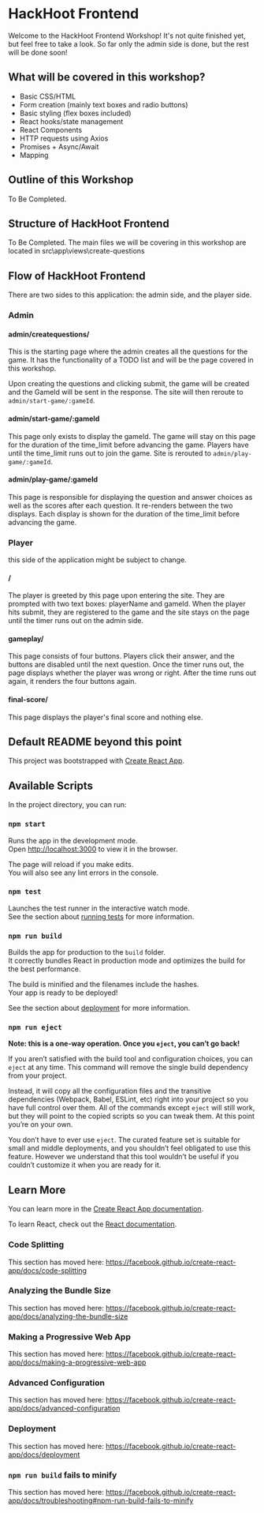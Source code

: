 # HackHoot Frontend
Welcome to the HackHoot Frontend Workshop! It's not quite finished yet, but feel free to take a look. So far only the admin side is done, but the rest will be done soon!

## What will be covered in this workshop?
- Basic CSS/HTML
- Form creation (mainly text boxes and radio buttons)
- Basic styling (flex boxes included)
- React hooks/state management
- React Components
- HTTP requests using Axios
- Promises + Async/Await
- Mapping

## Outline of this Workshop
To Be Completed.

## Structure of HackHoot Frontend
To Be Completed. The main files we will be covering in this workshop are located in src\app\views\create-questions

## Flow of HackHoot Frontend
There are two sides to this application: the admin side, and the player side.

### Admin
#### admin/createquestions/
This is the starting page where the admin creates all the questions for the game. It has the functionality of a TODO list and will be the page covered in this workshop.

Upon creating the questions and clicking submit, the game will be created and the GameId will be sent in the response. The site will then reroute to `admin/start-game/:gameId`.

#### admin/start-game/:gameId
This page only exists to display the gameId. The game will stay on this page for the duration of the time_limit before advancing the game. Players have until the time_limit runs out to join the game. Site is rerouted to `admin/play-game/:gameId`.

#### admin/play-game/:gameId
This page is responsible for displaying the question and answer choices as well as the scores after each question. It re-renders between the two displays. Each display is shown for the duration of the time_limit before advancing the game.

### Player
this side of the application might be subject to change.

#### /
The player is greeted by this page upon entering the site. They are prompted with two text boxes: playerName and gameId. When the player hits submit, they are registered to the game and the site stays on the page until the timer runs out on the admin side.

#### gameplay/
This page consists of four buttons. Players click their answer, and the buttons are disabled until the next question. Once the timer runs out, the page displays whether the player was wrong or right. After the time runs out again, it renders the four buttons again.

#### final-score/
This page displays the player's final score and nothing else.

## Default README beyond this point
This project was bootstrapped with [Create React App](https://github.com/facebook/create-react-app).

## Available Scripts

In the project directory, you can run:

### `npm start`

Runs the app in the development mode.<br>
Open [http://localhost:3000](http://localhost:3000) to view it in the browser.

The page will reload if you make edits.<br>
You will also see any lint errors in the console.

### `npm test`

Launches the test runner in the interactive watch mode.<br>
See the section about [running tests](https://facebook.github.io/create-react-app/docs/running-tests) for more information.

### `npm run build`

Builds the app for production to the `build` folder.<br>
It correctly bundles React in production mode and optimizes the build for the best performance.

The build is minified and the filenames include the hashes.<br>
Your app is ready to be deployed!

See the section about [deployment](https://facebook.github.io/create-react-app/docs/deployment) for more information.

### `npm run eject`

**Note: this is a one-way operation. Once you `eject`, you can’t go back!**

If you aren’t satisfied with the build tool and configuration choices, you can `eject` at any time. This command will remove the single build dependency from your project.

Instead, it will copy all the configuration files and the transitive dependencies (Webpack, Babel, ESLint, etc) right into your project so you have full control over them. All of the commands except `eject` will still work, but they will point to the copied scripts so you can tweak them. At this point you’re on your own.

You don’t have to ever use `eject`. The curated feature set is suitable for small and middle deployments, and you shouldn’t feel obligated to use this feature. However we understand that this tool wouldn’t be useful if you couldn’t customize it when you are ready for it.

## Learn More

You can learn more in the [Create React App documentation](https://facebook.github.io/create-react-app/docs/getting-started).

To learn React, check out the [React documentation](https://reactjs.org/).

### Code Splitting

This section has moved here: https://facebook.github.io/create-react-app/docs/code-splitting

### Analyzing the Bundle Size

This section has moved here: https://facebook.github.io/create-react-app/docs/analyzing-the-bundle-size

### Making a Progressive Web App

This section has moved here: https://facebook.github.io/create-react-app/docs/making-a-progressive-web-app

### Advanced Configuration

This section has moved here: https://facebook.github.io/create-react-app/docs/advanced-configuration

### Deployment

This section has moved here: https://facebook.github.io/create-react-app/docs/deployment

### `npm run build` fails to minify

This section has moved here: https://facebook.github.io/create-react-app/docs/troubleshooting#npm-run-build-fails-to-minify
